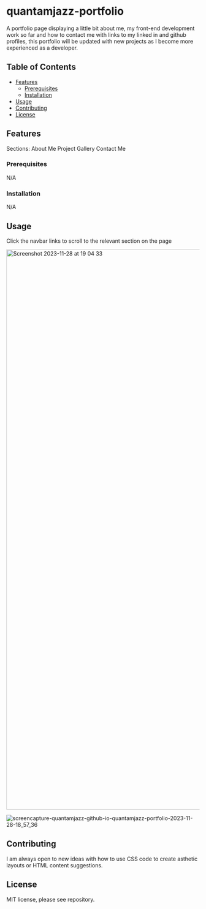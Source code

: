 # quantamjazz-portfolio

A portfolio page displaying a little bit about me, my front-end development work so far and how to contact me with links to my linked in and github profiles, this portfolio will be updated with new projects as I become more experienced as a developer.

## Table of Contents
- [Features](#features)
  - [Prerequisites](#prerequisites)
  - [Installation](#installation)
- [Usage](#usage)
- [Contributing](#contributing)
- [License](#license)

## Features

Sections:
About Me
Project Gallery
Contact Me

### Prerequisites

N/A

### Installation

N/A

## Usage

Click the navbar links to scroll to the relevant section on the page

<img width="1462" alt="Screenshot 2023-11-28 at 19 04 33" src="https://github.com/quantamjazz/quantamjazz-portfolio/assets/148623614/e2b2392b-7988-4310-8f2c-02713b19e2ee">

![screencapture-quantamjazz-github-io-quantamjazz-portfolio-2023-11-28-18_57_36](https://github.com/quantamjazz/quantamjazz-portfolio/assets/148623614/f27a8023-c5cf-4567-b75b-81b920b94809)


## Contributing

I am always open to new ideas with how to use CSS code to create asthetic layouts or HTML content suggestions.

## License

MIT license, please see repository. 
